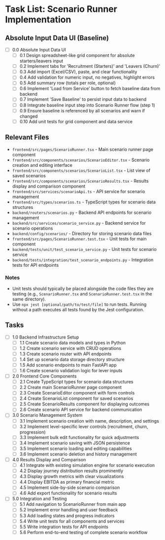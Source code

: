 # Task List: Scenario Runner Implementation

## Absolute Input Data UI (Baseline)

- [ ] 0.0 Absolute Input Data UI
  - [ ] 0.1 Design spreadsheet-like grid component for absolute starters/leavers input
  - [ ] 0.2 Implement tabs for 'Recruitment (Starters)' and 'Leavers (Churn)'
  - [ ] 0.3 Add import (Excel/CSV), paste, and clear functionality
  - [ ] 0.4 Add validation for numeric input, no negatives, highlight errors
  - [ ] 0.5 Add summary row (totals per role, optional)
  - [ ] 0.6 Implement 'Load from Service' button to fetch baseline data from backend
  - [ ] 0.7 Implement 'Save Baseline' to persist input data to backend
  - [ ] 0.8 Integrate baseline input step into Scenario Runner flow (step 1)
  - [ ] 0.9 Ensure baseline is referenced by all scenarios and warn if changed
  - [ ] 0.10 Add unit tests for grid component and data service

## Relevant Files

- `frontend/src/pages/ScenarioRunner.tsx` - Main scenario runner page component
- `frontend/src/components/scenarios/ScenarioEditor.tsx` - Scenario creation and editing interface
- `frontend/src/components/scenarios/ScenarioList.tsx` - List view of saved scenarios
- `frontend/src/components/scenarios/ScenarioResults.tsx` - Results display and comparison component
- `frontend/src/services/scenarioApi.ts` - API service for scenario management
- `frontend/src/types/scenarios.ts` - TypeScript types for scenario data structures
- `backend/routers/scenarios.py` - Backend API endpoints for scenario management
- `backend/src/services/scenario_service.py` - Backend service for scenario operations
- `backend/config/scenarios/` - Directory for storing scenario data files
- `frontend/src/pages/ScenarioRunner.test.tsx` - Unit tests for main component
- `backend/tests/unit/test_scenario_service.py` - Unit tests for scenario service
- `backend/tests/integration/test_scenario_endpoints.py` - Integration tests for API endpoints

### Notes

- Unit tests should typically be placed alongside the code files they are testing (e.g., `ScenarioRunner.tsx` and `ScenarioRunner.test.tsx` in the same directory).
- Use `npx jest [optional/path/to/test/file]` to run tests. Running without a path executes all tests found by the Jest configuration.

## Tasks

- [ ] 1.0 Backend Infrastructure Setup
  - [ ] 1.1 Create scenario data models and types in Python
  - [ ] 1.2 Create scenario service with CRUD operations
  - [ ] 1.3 Create scenario router with API endpoints
  - [ ] 1.4 Set up scenario data storage directory structure
  - [ ] 1.5 Add scenario endpoints to main FastAPI app
  - [ ] 1.6 Create scenario validation logic for lever inputs
- [ ] 2.0 Frontend Core Components
  - [ ] 2.1 Create TypeScript types for scenario data structures
  - [ ] 2.2 Create main ScenarioRunner page component
  - [ ] 2.3 Create ScenarioEditor component with form controls
  - [ ] 2.4 Create ScenarioList component for saved scenarios
  - [ ] 2.5 Create ScenarioResults component for displaying outcomes
  - [ ] 2.6 Create scenario API service for backend communication
- [ ] 3.0 Scenario Management System
  - [ ] 3.1 Implement scenario creation with name, description, and settings
  - [ ] 3.2 Implement level-specific lever controls (recruitment, churn, progression)
  - [ ] 3.3 Implement bulk edit functionality for quick adjustments
  - [ ] 3.4 Implement scenario saving with JSON persistence
  - [ ] 3.5 Implement scenario loading and editing capabilities
  - [ ] 3.6 Implement scenario deletion and history management
- [ ] 4.0 Results Display and Comparison
  - [ ] 4.1 Integrate with existing simulation engine for scenario execution
  - [ ] 4.2 Display journey distribution results prominently
  - [ ] 4.3 Display growth metrics with clear visualizations
  - [ ] 4.4 Display EBITDA as primary financial metric
  - [ ] 4.5 Implement side-by-side scenario comparison
  - [ ] 4.6 Add export functionality for scenario results
- [ ] 5.0 Integration and Testing
  - [ ] 5.1 Add navigation to ScenarioRunner from main app
  - [ ] 5.2 Implement error handling and user feedback
  - [ ] 5.3 Add loading states and progress indicators
  - [ ] 5.4 Write unit tests for all components and services
  - [ ] 5.5 Write integration tests for API endpoints
  - [ ] 5.6 Perform end-to-end testing of complete scenario workflow 